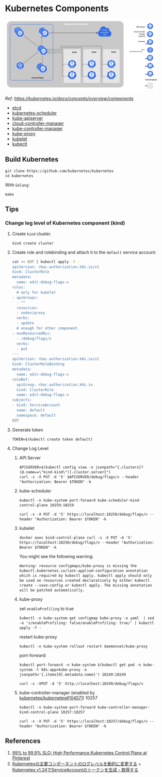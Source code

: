 # Kubernetes Components

![](https://raw.githubusercontent.com/kubernetes/website/main/static/images/docs/components-of-kubernetes.svg)

*Ref: https://kubernetes.io/docs/concepts/overview/components*

- [etcd](etcd)
- [kubernetes-scheduler](kubernetes-scheduler)
- [kube-apiserver](kube-apiserver)
- [cloud-controller-manager](cloud-controller-manager)
- [kube-controller-manager](kube-controller-manager)
- [kube-proxy](kube-proxy)
- [kubelet](kubelet)
- [kubectl](kubectl)

## Build Kubernetes

```
git clone https://github.com/kubernetes/kubernetes
cd kubernetes
```

With `Golang`:
```
make
```

## Tips

### Change log level of Kubernetes component (kind)

1. Create `kind` cluster.
    ```
    kind create cluster
    ```
1. Create role and rolebinding and attach it to the `default` service account:

    ```bash
    cat << EOT | kubectl apply -f -
    apiVersion: rbac.authorization.k8s.io/v1
    kind: ClusterRole
    metadata:
      name: edit-debug-flags-v
    rules:
      # only for kubelet
    - apiGroups:
      - ""
      resources:
      - nodes/proxy
      verbs:
      - update
      # enough for other component
    - nonResourceURLs:
      - /debug/flags/v
      verbs:
      - put
    ---
    apiVersion: rbac.authorization.k8s.io/v1
    kind: ClusterRoleBinding
    metadata:
      name: edit-debug-flags-v
    roleRef:
      apiGroup: rbac.authorization.k8s.io
      kind: ClusterRole
      name: edit-debug-flags-v
    subjects:
    - kind: ServiceAccount
      name: default
      namespace: default
    EOT
    ```
1. Generate token
    ```
    TOKEN=$(kubectl create token default)
    ```
1. Change Log Level
    1. API Server
        ```
        APISERVER=$(kubectl config view -o jsonpath="{.clusters[?(@.name==\"kind-kind\")].cluster.server}")
        curl -s -X PUT -d '5' $APISERVER/debug/flags/v --header "Authorization: Bearer $TOKEN" -k
        ```
    1. kube-scheduler
        ```
        kubectl -n kube-system port-forward kube-scheduler-kind-control-plane 10259:10259
        ```

        ```
        curl -s -X PUT -d '5' https://localhost:10259/debug/flags/v --header "Authorization: Bearer $TOKEN" -k
        ```
    1. kubelet
        ```
        docker exec kind-control-plane curl -s -X PUT -d '5' https://localhost:10250/debug/flags/v --header "Authorization: Bearer $TOKEN" -k
        ```
        You might see the following warning:
        ```
        Warning: resource configmaps/kube-proxy is missing the kubectl.kubernetes.io/last-applied-configuration annotation which is required by kubectl apply. kubectl apply should only be used on resources created declaratively by either kubectl create --save-config or kubectl apply. The missing annotation will be patched automatically.
        ```
    1. kube-proxy

        set `enableProfiling` to true

        ```
        kubectl -n kube-system get configmap kube-proxy -o yaml  | sed -e 's/enableProfiling: false/enableProfiling: true/' | kubectl apply -f -
        ```

        restart kube-proxy

        ```
        kubectl -n kube-system rollout restart daemonset/kube-proxy
        ```

        port-forward:

        ```
        kubectl port-forward -n kube-system $(kubectl get pod -n kube-system -l k8s-app=kube-proxy -o jsonpath='{.items[0].metadata.name}') 10249:10249
        ```

        ```
        curl -s -XPUT -d '5' http://localhost:10249/debug/flags/v
        ```
    1. kube-controller-manager (enabled by [kubernetes/kubernetes#104571](https://github.com/kubernetes/kubernetes/pull/104571)) 10257

        ```
        kubectl -n kube-system port-forward kube-controller-manager-kind-control-plane 10257:10257
        ```

        ```
        curl -s -X PUT -d '5' https://localhost:10257/debug/flags/v --header "Authorization: Bearer $TOKEN" -k
        ```
## References
1. [99% to 99.9% SLO: High Performance Kubernetes Control Plane at Pinterest](https://medium.com/pinterest-engineering/99-to-99-9-slo-high-performance-kubernetes-control-plane-at-pinterest-894bc8a964f9)
1. [Kubernetesの主要コンポーネントのログレベルを動的に変更する](https://qiita.com/everpeace/items/a12d378c47c3ae30602f) + [Kubernetes v1.24でServiceAccountのトークンを生成・取得する](https://zaki-hmkc.hatenablog.com/entry/2022/07/27/002213)

